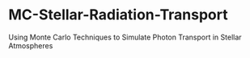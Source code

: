 # MC-Stellar-Radiation-Transport
Using Monte Carlo Techniques to Simulate Photon Transport in Stellar Atmospheres
